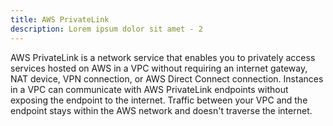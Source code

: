 ```yaml
---
title: AWS PrivateLink
description: Lorem ipsum dolor sit amet - 2
---
```


AWS PrivateLink is a network service that enables you to privately access services hosted on AWS in a VPC without requiring an internet gateway, NAT device, VPN connection, or AWS Direct Connect connection. Instances in a VPC can communicate with AWS PrivateLink endpoints without exposing the endpoint to the internet. Traffic between your VPC and the endpoint stays within the AWS network and doesn't traverse the internet.